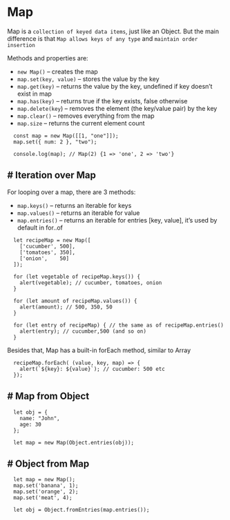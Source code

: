 # Map

Map is a `collection of keyed data items`, just like an Object. But the main difference is that `Map allows keys of any type` and `maintain order insertion`

Methods and properties are:

- `new Map()` – creates the map
- `map.set(key, value)` – stores the value by the key
- `map.get(key)` – returns the value by the key, undefined if key doesn’t exist in map
- `map.has(key)` – returns true if the key exists, false otherwise
- `map.delete(key`) – removes the element (the key/value pair) by the key
- `map.clear()` – removes everything from the map
- `map.size` – returns the current element count

```
  const map = new Map([[1, "one"]]);
  map.set({ num: 2 }, "two");

  console.log(map); // Map(2) {1 => 'one', 2 => 'two'}
```

## # Iteration over Map

For looping over a map, there are 3 methods:

- `map.keys()` – returns an iterable for keys
- `map.values()` – returns an iterable for value
- `map.entries()` – returns an iterable for entries [key, value], it’s used by default in for..of

```
  let recipeMap = new Map([
    ['cucumber', 500],
    ['tomatoes', 350],
    ['onion',    50]
  ]);

  for (let vegetable of recipeMap.keys()) {
    alert(vegetable); // cucumber, tomatoes, onion
  }

  for (let amount of recipeMap.values()) {
    alert(amount); // 500, 350, 50
  }

  for (let entry of recipeMap) { // the same as of recipeMap.entries()
    alert(entry); // cucumber,500 (and so on)
  }
```

Besides that, Map has a built-in forEach method, similar to Array

```
  recipeMap.forEach( (value, key, map) => {
    alert(`${key}: ${value}`); // cucumber: 500 etc
  });
```

## # Map from Object

```
  let obj = {
    name: "John",
    age: 30
  };

  let map = new Map(Object.entries(obj));
```

## # Object from Map

```
  let map = new Map();
  map.set('banana', 1);
  map.set('orange', 2);
  map.set('meat', 4);

  let obj = Object.fromEntries(map.entries());
```
